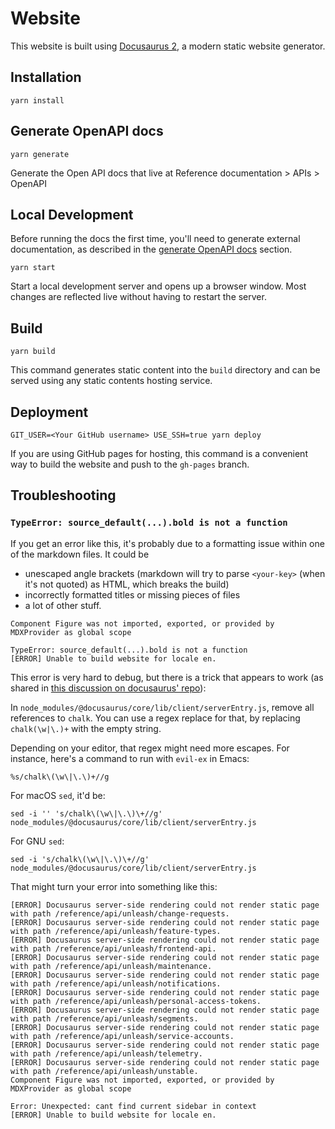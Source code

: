 # Website

This website is built using [Docusaurus 2](https://docusaurus.io/), a modern static website generator.

## Installation

```console
yarn install
```

## Generate OpenAPI docs

```console
yarn generate
```

Generate the Open API docs that live at Reference documentation > APIs > OpenAPI

## Local Development

Before running the docs the first time, you'll need to generate external documentation, as described in the [generate OpenAPI docs](#generate-openapi-docs) section.

```console
yarn start
```

Start a local development server and opens up a browser window. Most changes are reflected live without having to restart the server.

## Build

```console
yarn build
```

This command generates static content into the `build` directory and can be served using any static contents hosting service.

## Deployment

```console
GIT_USER=<Your GitHub username> USE_SSH=true yarn deploy
```

If you are using GitHub pages for hosting, this command is a convenient way to build the website and push to the `gh-pages` branch.

## Troubleshooting

### `TypeError: source_default(...).bold is not a function`

If you get an error like this, it's probably due to a formatting issue within one of the markdown files. It could be

- unescaped angle brackets (markdown will try to parse `<your-key>` (when it's not quoted) as HTML, which breaks the build)
- incorrectly formatted titles or missing pieces of files
- a lot of other stuff.

```console
Component Figure was not imported, exported, or provided by MDXProvider as global scope

TypeError: source_default(...).bold is not a function
[ERROR] Unable to build website for locale en.
```

This error is very hard to debug, but there is a trick that appears to work (as shared in [this discussion on docusaurus' repo](https://github.com/facebook/docusaurus/issues/7686#issuecomment-1486771382)):

In `node_modules/@docusaurus/core/lib/client/serverEntry.js`, remove all references to `chalk`. You can use a regex replace for that, by replacing `chalk(\w|\.)+` with the empty string.

Depending on your editor, that regex might need more escapes. For instance, here's a command to run with `evil-ex` in Emacs:

```
%s/chalk\(\w\|\.\)+//g
```

For macOS `sed`, it'd be:

```shell
sed -i '' 's/chalk\(\w\|\.\)\+//g' node_modules/@docusaurus/core/lib/client/serverEntry.js
```

For GNU `sed`:

```shell
sed -i 's/chalk\(\w\|\.\)\+//g' node_modules/@docusaurus/core/lib/client/serverEntry.js
```

That might turn your error into something like this:

```console
[ERROR] Docusaurus server-side rendering could not render static page with path /reference/api/unleash/change-requests.
[ERROR] Docusaurus server-side rendering could not render static page with path /reference/api/unleash/feature-types.
[ERROR] Docusaurus server-side rendering could not render static page with path /reference/api/unleash/frontend-api.
[ERROR] Docusaurus server-side rendering could not render static page with path /reference/api/unleash/maintenance.
[ERROR] Docusaurus server-side rendering could not render static page with path /reference/api/unleash/notifications.
[ERROR] Docusaurus server-side rendering could not render static page with path /reference/api/unleash/personal-access-tokens.
[ERROR] Docusaurus server-side rendering could not render static page with path /reference/api/unleash/segments.
[ERROR] Docusaurus server-side rendering could not render static page with path /reference/api/unleash/service-accounts.
[ERROR] Docusaurus server-side rendering could not render static page with path /reference/api/unleash/telemetry.
[ERROR] Docusaurus server-side rendering could not render static page with path /reference/api/unleash/unstable.
Component Figure was not imported, exported, or provided by MDXProvider as global scope

Error: Unexpected: cant find current sidebar in context
[ERROR] Unable to build website for locale en.
```
